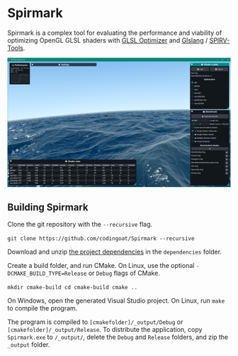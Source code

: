 # Spirmark

Spirmark is a complex tool for evaluating the performance and viability of optimizing OpenGL GLSL shaders with [GLSL Optimizer](https://github.com/aras-p/glsl-optimizer) and [Glslang](https://github.com/KhronosGroup/glslang) / [SPIRV-Tools](https://github.com/KhronosGroup/SPIRV-Tools).

![](spirmark_hero.png)

## Building Spirmark

Clone the git repository with the `--recursive` flag.

``git clone https://github.com/codingoat/Spirmark --recursive``

Download and unzip [the project dependencies](https://drive.google.com/drive/folders/1tZlbqnhhNhjtjBjjFs8RedEAtOfTnN0L?usp=sharing) in the `dependencies` folder.

Create a build folder, and run CMake. On Linux, use the optional `-DCMAKE_BUILD_TYPE=Release` or `Debug` flags of CMake.

``mkdir cmake-build
cd cmake-build
cmake ..``

On Windows, open the generated Visual Studio project. On Linux, run `make` to compile the program.

The program is compiled to `[cmakefolder]/_output/Debug` or `[cmakefolder]/_output/Release`. To distribute the application, copy `Spirmark.exe` to `/_output/`, delete the `Debug` and `Release` folders, and zip the `_output` folder.
